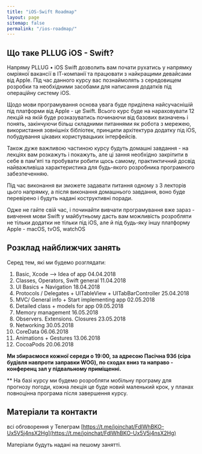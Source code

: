 ```yaml
---
title: "iOS-Swift Roadmap"
layout: page
sitemap: false
permalink: "/ios-roadmap/"
---
```


## Що таке PLLUG iOS - Swift?

Напряму PLLUG • iOS Swift дозволить вам почати рухатись у напрямку омріяної вакансії в ІТ-компанії та працювати з найкращими девайсами від Apple. Під час данного курсу вас познаймолять з середовищем розробки та необхідними засобами для написання додатків під операційну систему iOS. 

Щодо мови програмування основа увага буде приділена найсучаснішій під платформи від Apple - це Swift. 
Всього курс буде на нараховувати 12 лекцій на якій буде розказуватись починаючи від базових визначень і понять, закінчуючи більш складними питаннями як робота з мережею, використання зовнішніх бібліотек, принципи архітектура додатку під iOS, побудування цікавих користувацьких інтерфейсів. 

Також дуже важливою частиною курсу будуть домашні завдання - на лекціях вам розкажуть і покажуть, але ці зання необхідно  закріпити в себе в пам'яті та пробувати робити щось самому, практиктичний досвід найважливіша характеристика для будь-якого розробника програмного забезпеченняю.

Під час виконання ви зможете задавати питання одному з 3 лекторів цього напрямку, а після виконання домашнього завдання, воно буде перевірено  і будуть надані коструктивні поради. 

Одже не гайте свій час, і починайти вивчати програмування вже зараз - вивчення мови Swift у майбутньому дасть вам можливість розробляти не тільки додатки не тільки під iOS, але й під будь-яку іншу платформу Apple  - macOS,  tvOS,  watchOS

## Розклад найближчих занять

Серед тем, які ми будемо розглядати:
1. Basic, Xcode —> Idea of app	04.04.2018
2. Classes, Operators, Swift general 11.04.2018 	
3. UI Basics + Navigation	18.04.2018
4. Protocols / Delegates + UITableView + UITabBarController	25.04.2018
5. MVC/ General info + Start implementing app	02.05.2018
6. Detailed class + models for app	09.05.2018
7. Memory management	16.05.2018
8. Observers. Extensions. Closures	23.05.2018
9. Networking	30.05.2018
10. CoreData	06.06.2018
11. Animations + Gestures	13.06.2018
12. CocoaPods	20.06.2018

**Ми збираємося кожної середи о 19:00, за адресою Пасічна 93б (сіра будівля навпроти заправки WOG), по сходах вниз та направо - конференц зал у підвальному приміщенні.**    

** На базі курсу ми будемо розробляти мобільну програму для прогнозу погоди, кожна лекція це буде новий маленький крок, у планах повноцінна програма після завершення курсу.

## Матеріали та контакти
всі обговорення у Телеграм
[https://t.me/joinchat/FdlWhBKO-Ux5V5j4nsX2Hg](https://t.me/joinchat/FdlWhBKO-Ux5V5j4nsX2Hg)

Матеріали будуть надані на пешому занятті.

